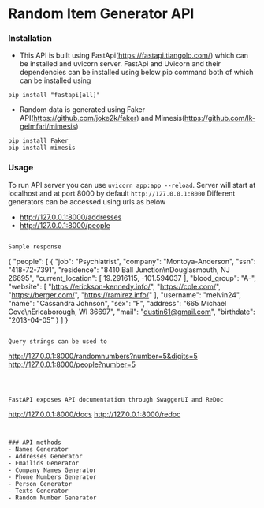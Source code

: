 
# Random Item Generator API


### Installation
- This API is built using FastApi(https://fastapi.tiangolo.com/) which can be installed and uvicorn server. FastApi and Uvicorn and their dependencies can be installed using below pip command both of which can be installed using  
```
pip install "fastapi[all]"
```
- Random data is generated using Faker API(https://github.com/joke2k/faker) and Mimesis(https://github.com/lk-geimfari/mimesis)
```
pip install Faker
pip install mimesis
```




### Usage
To run API server you can use ```uvicorn app:app --reload```.
Server will start at localhost and at port 8000 by default ```http://127.0.0.1:8000```
Different generators can be accessed using urls as below
- http://127.0.0.1:8000/addresses
- http://127.0.0.1:8000/people
```

Sample response
```
{
  "people": [
    {
      "job": "Psychiatrist",
      "company": "Montoya-Anderson",
      "ssn": "418-72-7391",
      "residence": "8410 Ball Junction\nDouglasmouth, NJ 26695",
      "current_location": [
        19.2916115,
        -101.594037
      ],
      "blood_group": "A-",
      "website": [
        "https://erickson-kennedy.info/",
        "https://cole.com/",
        "https://berger.com/",
        "https://ramirez.info/"
      ],
      "username": "melvin24",
      "name": "Cassandra Johnson",
      "sex": "F",
      "address": "665 Michael Cove\nEricaborough, WI 36697",
      "mail": "dustin61@gmail.com",
      "birthdate": "2013-04-05"
    }
  ]
}
```

Query strings can be used to 
```
http://127.0.0.1:8000/randomnumbers?number=5&digits=5
http://127.0.0.1:8000/people?number=5
```



FastAPI exposes API documentation through SwaggerUI and ReDoc
```
http://127.0.0.1:8000/docs
http://127.0.0.1:8000/redoc
```


### API methods
- Names Generator
- Addresses Generator
- Emailids Generator
- Company Names Generator
- Phone Numbers Generator
- Person Generator
- Texts Generator
- Random Number Generator